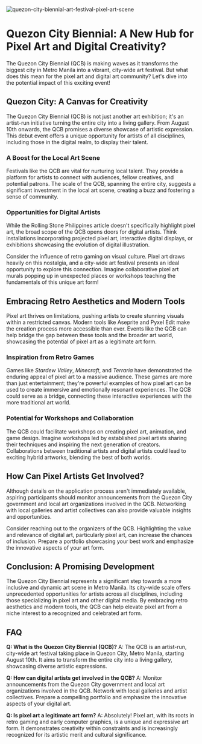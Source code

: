 ![quezon-city-biennial-art-festival-pixel-art-scene](https://images.pexels.com/photos/33422654/pexels-photo-33422654.jpeg?auto=compress&cs=tinysrgb&fit=crop&h=627&w=1200)

# Quezon City Biennial: A New Hub for Pixel Art and Digital Creativity?

The Quezon City Biennial (QCB) is making waves as it transforms the biggest city in Metro Manila into a vibrant, city-wide art festival. But what does this mean for the pixel art and digital art community? Let's dive into the potential impact of this exciting event!

## Quezon City: A Canvas for Creativity

The Quezon City Biennial (QCB) is not just another art exhibition; it's an artist-run initiative turning the entire city into a living gallery. From August 10th onwards, the QCB promises a diverse showcase of artistic expression. This debut event offers a unique opportunity for artists of all disciplines, including those in the digital realm, to display their talent.

### A Boost for the Local Art Scene

Festivals like the QCB are vital for nurturing local talent. They provide a platform for artists to connect with audiences, fellow creatives, and potential patrons. The scale of the QCB, spanning the entire city, suggests a significant investment in the local art scene, creating a buzz and fostering a sense of community.

### Opportunities for Digital Artists

While the Rolling Stone Philippines article doesn't specifically highlight pixel art, the broad scope of the QCB opens doors for digital artists. Think installations incorporating projected pixel art, interactive digital displays, or exhibitions showcasing the evolution of digital illustration. 

Consider the influence of retro gaming on visual culture. Pixel art draws heavily on this nostalgia, and a city-wide art festival presents an ideal opportunity to explore this connection. Imagine collaborative pixel art murals popping up in unexpected places or workshops teaching the fundamentals of this unique art form!

## Embracing Retro Aesthetics and Modern Tools

Pixel art thrives on limitations, pushing artists to create stunning visuals within a restricted canvas. Modern tools like Aseprite and Pyxel Edit make the creation process more accessible than ever. Events like the QCB can help bridge the gap between these tools and the broader art world, showcasing the potential of pixel art as a legitimate art form.

### Inspiration from Retro Games

Games like *Stardew Valley*, *Minecraft*, and *Terraria* have demonstrated the enduring appeal of pixel art to a massive audience. These games are more than just entertainment; they're powerful examples of how pixel art can be used to create immersive and emotionally resonant experiences. The QCB could serve as a bridge, connecting these interactive experiences with the more traditional art world.

### Potential for Workshops and Collaboration

The QCB could facilitate workshops on creating pixel art, animation, and game design. Imagine workshops led by established pixel artists sharing their techniques and inspiring the next generation of creators. Collaborations between traditional artists and digital artists could lead to exciting hybrid artworks, blending the best of both worlds.

## How Can Pixel Artists Get Involved?

Although details on the application process aren't immediately available, aspiring participants should monitor announcements from the Quezon City government and local art organizations involved in the QCB. Networking with local galleries and artist collectives can also provide valuable insights and opportunities.

Consider reaching out to the organizers of the QCB. Highlighting the value and relevance of digital art, particularly pixel art, can increase the chances of inclusion. Prepare a portfolio showcasing your best work and emphasize the innovative aspects of your art form.

## Conclusion: A Promising Development

The Quezon City Biennial represents a significant step towards a more inclusive and dynamic art scene in Metro Manila. Its city-wide scale offers unprecedented opportunities for artists across all disciplines, including those specializing in pixel art and other digital media. By embracing retro aesthetics and modern tools, the QCB can help elevate pixel art from a niche interest to a recognized and celebrated art form.

## FAQ

**Q: What is the Quezon City Biennial (QCB)?**
A: The QCB is an artist-run, city-wide art festival taking place in Quezon City, Metro Manila, starting August 10th. It aims to transform the entire city into a living gallery, showcasing diverse artistic expressions.

**Q: How can digital artists get involved in the QCB?**
A: Monitor announcements from the Quezon City government and local art organizations involved in the QCB. Network with local galleries and artist collectives. Prepare a compelling portfolio and emphasize the innovative aspects of your digital art.

**Q: Is pixel art a legitimate art form?**
A: Absolutely! Pixel art, with its roots in retro gaming and early computer graphics, is a unique and expressive art form. It demonstrates creativity within constraints and is increasingly recognized for its artistic merit and cultural significance.
